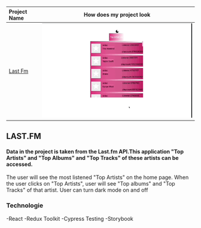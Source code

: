 
  Project Name     |How does my project look   
:------------------------|-------------------------
[Last Fm](https://mucahit-lastfm.netlify.app)| ![Lasfm](lastfm.gif)



## LAST.FM 

#### Data in the project is taken from the Last.fm API.This application "Top Artists" and "Top Albums" and "Top Tracks" of these artists can be accessed.
The user will see the most listened "Top Artists" on the home page.
When the user clicks on "Top Artists", user will see "Top albums" and "Top Tracks" of that artist.
User can turn dark mode on and off





### Technologie

-React
-Redux Toolkit
-Cypress Testing
-Storybook

